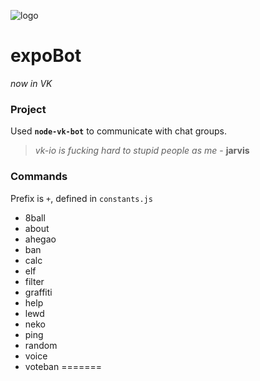![logo](https://i.imgur.com/Ajqz8uWl.jpg)
# expoBot
*now in VK*

### Project
Used **`node-vk-bot`** to communicate with chat groups.

> *vk-io is fucking hard to stupid people as me* - **jarvis**


### Commands
Prefix is `+`, defined in ```constants.js```
- 8ball
- about
- ahegao
- ban
- calc 
- elf
- filter
- graffiti
- help
- lewd
- neko
- ping
- random
- voice
- voteban
=======

